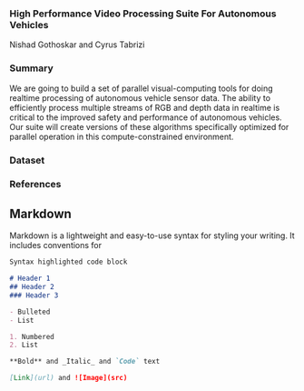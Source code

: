 ### High Performance Video Processing Suite For Autonomous Vehicles
Nishad Gothoskar and Cyrus Tabrizi

### Summary

We are going to build a set of parallel visual-computing tools for doing realtime processing of autonomous vehicle sensor data. The ability to efficiently process multiple streams of RGB and depth data in realtime is critical to the improved safety and performance of autonomous vehicles. Our suite will create versions of these algorithms specifically optimized for parallel operation in this compute-constrained environment.


### Dataset



### References







## Markdown

Markdown is a lightweight and easy-to-use syntax for styling your writing. It includes conventions for

```markdown
Syntax highlighted code block

# Header 1
## Header 2
### Header 3

- Bulleted
- List

1. Numbered
2. List

**Bold** and _Italic_ and `Code` text

[Link](url) and ![Image](src)
```
